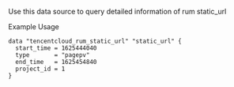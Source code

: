 Use this data source to query detailed information of rum static_url

Example Usage

```hcl
data "tencentcloud_rum_static_url" "static_url" {
  start_time = 1625444040
  type       = "pagepv"
  end_time   = 1625454840
  project_id = 1
}
```